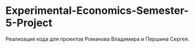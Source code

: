 # Experimental-Economics-Semester-5-Project

Реализация кода для проектов Романова Владимира и Першина Сергея.